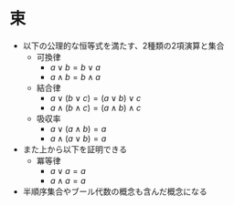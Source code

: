 # 束

- 以下の公理的な恒等式を満たす、2種類の2項演算と集合
  - 可換律
    - $a \lor b = b \lor a$
    - $a \land b = b \land a$
  - 結合律
    - $a \lor (b \lor c) = (a \lor b) \lor c$
    - $a \land (b \land c) = (a \land b) \land c$
  - 吸収率
    - $a \lor (a \land b) = a$
    - $a \land (a \lor b) = a$
- また上から以下を証明できる
  - 冪等律
    - $a \lor a = a$
    - $a \land a = a$
- 半順序集合やブール代数の概念も含んだ概念になる
